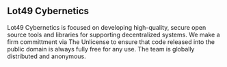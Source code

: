 ## Lot49 Cybernetics

Lot49 Cybernetics is focused on developing high-quality, secure open source tools and libraries for supporting decentralized systems. We make a firm committment via The Unlicense to ensure that code released into the public domain is always fully free for any use. The team is globally distributed and anonymous.
